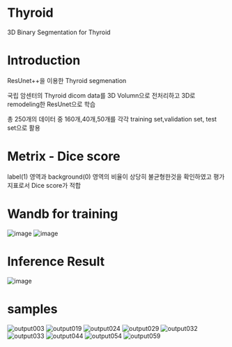 # Thyroid
3D Binary Segmentation for Thyroid

# Introduction
ResUnet++을 이용한 Thyroid segmenation

국립 암센터의 Thyroid dicom data를 3D Volumn으로 전처리하고 3D로 remodeling한 ResUnet으로 학습

총 250개의 데이터 중 160개,40개,50개를 각각 training set,validation set, test set으로 활용

# Metrix - Dice score
label(1) 영역과 background(0) 영역의 비율이 상당히 불균형한것을 확인하였고 평가지표로서 Dice score가 적합

# Wandb for training 
![image](https://user-images.githubusercontent.com/48711155/209058039-d0623097-531b-423b-ad19-a88943532dba.png)
![image](https://user-images.githubusercontent.com/48711155/209058180-e525305c-1d21-4285-8dbf-1f08cd27b957.png)

# Inference Result
![image](https://user-images.githubusercontent.com/48711155/209059155-f6be5163-897e-49dc-8d20-001b596449b6.png)

# samples
![output003](https://user-images.githubusercontent.com/48711155/209066799-512e0ead-e35b-4ee9-acce-0c80f416542e.png)
![output019](https://user-images.githubusercontent.com/48711155/209066865-dfc61269-c612-4c9f-9208-b61eb602e807.png)
![output024](https://user-images.githubusercontent.com/48711155/209066889-f1c27bea-0035-44cd-96e5-872fed179a4e.png)
![output029](https://user-images.githubusercontent.com/48711155/209066898-dd26b525-76da-406d-8793-b11c3605985c.png)
![output032](https://user-images.githubusercontent.com/48711155/209066816-38b9c178-8acc-4a73-9d47-6dcc70aa8857.png)
![output033](https://user-images.githubusercontent.com/48711155/209057435-066ffe7e-06f6-4513-8415-71d9b8ea68f6.png)
![output044](https://user-images.githubusercontent.com/48711155/209066912-b91b0c33-b1e9-4af4-a881-fdf744ae4c81.png)
![output054](https://user-images.githubusercontent.com/48711155/209066917-a1a5ba6b-8aac-4b29-988f-bf6ed98a4236.png)
![output059](https://user-images.githubusercontent.com/48711155/209066925-6d85fe8c-98b3-4a44-ad26-9550fc58b1e3.png)
